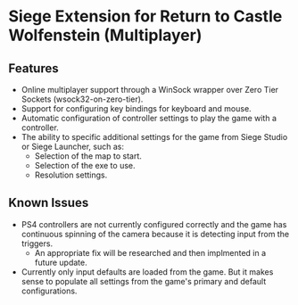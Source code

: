 # Siege Extension for Return to Castle Wolfenstein (Multiplayer)

## Features
* Online multiplayer support through a WinSock wrapper over Zero Tier Sockets (wsock32-on-zero-tier).
* Support for configuring key bindings for keyboard and mouse.
* Automatic configuration of controller settings to play the game with a controller.
* The ability to specific additional settings for the game from Siege Studio or Siege Launcher, such as:
	* Selection of the map to start.
	* Selection of the exe to use.
	* Resolution settings.

## Known Issues
* PS4 controllers are not currently configured correctly and the game has continuous spinning of the camera because it is detecting input from the triggers.
	* An appropriate fix will be researched and then implmented in a future update.
* Currently only input defaults are loaded from the game. But it makes sense to populate all settings from the game's primary and default configurations.
